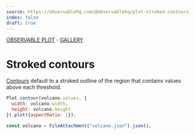 ```yaml
---
source: https://observablehq.com/@observablehq/plot-stroked-contours
index: false
draft: true
---
```


<div style="color: grey; font: 13px/25.5px var(--sans-serif); text-transform: uppercase;"><h1 style="display: none;">Plot: Stroked contours</h1><a href="/plot">Observable Plot</a> › <a href="/@observablehq/plot-gallery">Gallery</a></div>

# Stroked contours

[Contours](https://observablehq.com/plot/marks/contour) default to a stroked outline of the region that contains values above each threshold.

```js echo
Plot.contour(volcano.values, {
  width: volcano.width,
  height: volcano.height
}).plot({aspectRatio: 1});
```

```js echo
const volcano = FileAttachment("volcano.json").json();
```
